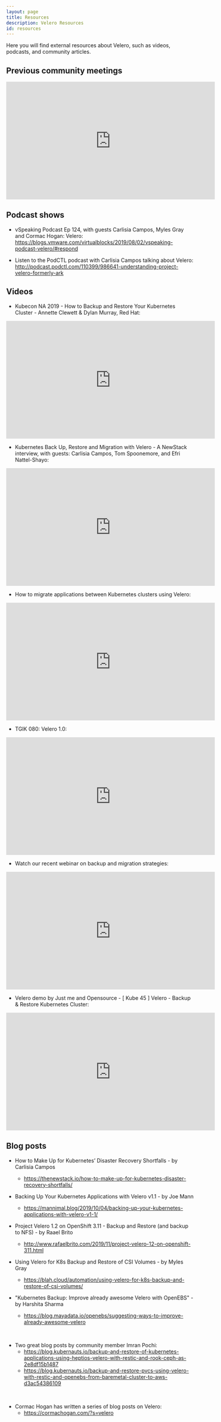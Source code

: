 ```yaml
---
layout: page
title: Resources
description: Velero Resources
id: resources
---
```

Here you will find external resources about Velero, such as videos, podcasts, and community articles.

## Previous community meetings

<iframe title="Velero Community Meetings/Open Discussions" width="560" height="315" src="https://www.youtube.com/embed/videoseries?list=PL7bmigfV0EqQRysvqvqOtRNk4L5S7uqwM" frameborder="0" allow="accelerometer; autoplay; encrypted-media; gyroscope; picture-in-picture" allowfullscreen></iframe>

## Podcast shows

* vSpeaking Podcast Ep 124, with guests Carlisia Campos, Myles Gray and Cormac Hogan: Velero: https://blogs.vmware.com/virtualblocks/2019/08/02/vspeaking-podcast-velero/#respond

* Listen to the PodCTL podcast with Carlisia Campos talking about Velero: <http://podcast.podctl.com/110399/986641-understanding-project-velero-formerly-ark>

## Videos

* Kubecon NA 2019 - How to Backup and Restore Your Kubernetes Cluster - Annette Clewett & Dylan Murray, Red Hat:

<iframe title="How to Backup and Restore Your Kubernetes Cluster - Annette Clewett & Dylan Murray, Red Hat" width="560" height="315" src="https://www.youtube.com/embed/JyzgS-KKuoo" frameborder="0" allow="accelerometer; autoplay; encrypted-media; gyroscope; picture-in-picture" allowfullscreen></iframe>

* Kubernetes Back Up, Restore and Migration with Velero - A NewStack interview, with guests: Carlisia Campos, Tom Spoonemore, and Efri Nattel-Shayo:

<iframe title="Kubernetes Back Up, Restore and Migration with Velero - NewStack, with guests: Carlisia Campos, Tom Spoonemore, and Efri Nattel-Shayo" width="560" height="315" src="https://www.youtube.com/embed/71NoY5CIcQ8" frameborder="0" allow="accelerometer; autoplay; encrypted-media; gyroscope; picture-in-picture" allowfullscreen></iframe>

* How to migrate applications between Kubernetes clusters using Velero:

<iframe title="How to migrate applications between Kubernetes clusters using Velero" width="560" height="315" src="https://www.youtube.com/embed/IZlwKMoqBqE" frameborder="0" allow="accelerometer; autoplay; encrypted-media; gyroscope; picture-in-picture" allowfullscreen></iframe>

* TGIK 080: Velero 1.0:

<iframe title="TGIK 080: Velero 1.0" width="560" height="315" src="https://www.youtube.com/embed/tj5Ey2bHsfM" frameborder="0" allow="accelerometer; autoplay; encrypted-media; gyroscope; picture-in-picture" allowfullscreen></iframe>

* Watch our recent webinar on backup and migration strategies:

<iframe title="Kubernetes Backup and Migration Strategies using Project Velero" width="560" height="315" src="https://www.youtube.com/embed/csrSPt3HFtg" frameborder="0" allow="accelerometer; autoplay; encrypted-media; gyroscope; picture-in-picture" allowfullscreen></iframe>

* Velero demo by Just me and Opensource - [ Kube 45 ] Velero - Backup & Restore Kubernetes Cluster:

<iframe title="[ Kube 45 ] Velero - Backup & Restore Kubernetes Cluster" width="560" height="315" src="https://www.youtube.com/embed/C9hzrexaIDA" frameborder="0" allow="accelerometer; autoplay; encrypted-media; gyroscope; picture-in-picture" allowfullscreen></iframe>


## Blog posts

* How to Make Up for Kubernetes’ Disaster Recovery Shortfalls - by Carlisia Campos

    * https://thenewstack.io/how-to-make-up-for-kubernetes-disaster-recovery-shortfalls/

* Backing Up Your Kubernetes Applications with Velero v1.1 - by Joe Mann

    * https://mannimal.blog/2019/10/04/backing-up-your-kubernetes-applications-with-velero-v1-1/

* Project Velero 1.2 on OpenShift 3.11 - Backup and Restore (and backup to NFS) - by Raael Brito

    * http://www.rafaelbrito.com/2019/11/project-velero-12-on-openshift-311.html

* Using Velero for K8s Backup and Restore of CSI Volumes - by Myles Gray

    * https://blah.cloud/automation/using-velero-for-k8s-backup-and-restore-of-csi-volumes/

* "Kubernetes Backup: Improve already awesome Velero with OpenEBS" - by Harshita Sharma

   * <https://blog.mayadata.io/openebs/suggesting-ways-to-improve-already-awesome-velero>

</br>

* Two great blog posts by community member Imran Pochi:
   * <https://blog.kubernauts.io/backup-and-restore-of-kubernetes-applications-using-heptios-velero-with-restic-and-rook-ceph-as-2e8df15b1487>
   * <https://blog.kubernauts.io/backup-and-restore-pvcs-using-velero-with-restic-and-openebs-from-baremetal-cluster-to-aws-d3ac54386109>

</br>

* Cormac Hogan has written a series of blog posts on Velero:
   * <https://cormachogan.com/?s=velero>
